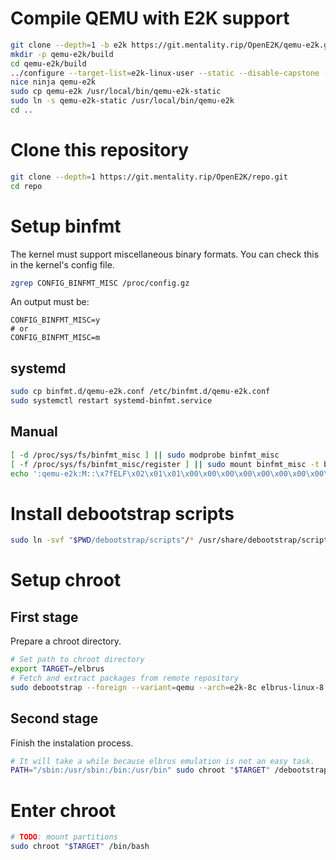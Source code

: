 # Compile QEMU with E2K support

```sh
git clone --depth=1 -b e2k https://git.mentality.rip/OpenE2K/qemu-e2k.git
mkdir -p qemu-e2k/build
cd qemu-e2k/build
../configure --target-list=e2k-linux-user --static --disable-capstone --disable-werror
nice ninja qemu-e2k
sudo cp qemu-e2k /usr/local/bin/qemu-e2k-static
sudo ln -s qemu-e2k-static /usr/local/bin/qemu-e2k
cd ..
```

# Clone this repository

```sh
git clone --depth=1 https://git.mentality.rip/OpenE2K/repo.git
cd repo
```

# Setup binfmt

The kernel must support miscellaneous binary formats. You can check this in the kernel's config file.

```sh
zgrep CONFIG_BINFMT_MISC /proc/config.gz
```

An output must be:

```
CONFIG_BINFMT_MISC=y
# or
CONFIG_BINFMT_MISC=m
```

## systemd

```sh
sudo cp binfmt.d/qemu-e2k.conf /etc/binfmt.d/qemu-e2k.conf
sudo systemctl restart systemd-binfmt.service
```

## Manual

```sh
[ -d /proc/sys/fs/binfmt_misc ] || sudo modprobe binfmt_misc
[ -f /proc/sys/fs/binfmt_misc/register ] || sudo mount binfmt_misc -t binfmt_misc /proc/sys/fs/binfmt_misc
echo ':qemu-e2k:M::\x7fELF\x02\x01\x01\x00\x00\x00\x00\x00\x00\x00\x00\x00\x02\x00\xaf\x00:\xff\xff\xff\xff\xff\xff\xff\x00\xff\xff\xff\xff\xff\xff\xff\xff\xfe\xff\xff\xff:/usr/local/bin/qemu-e2k:OC' | sudo tee /proc/sys/fs/binfmt_misc/register
```

# Install debootstrap scripts

```sh
sudo ln -svf "$PWD/debootstrap/scripts"/* /usr/share/debootstrap/scripts
```

# Setup chroot

## First stage

Prepare a chroot directory.

```sh
# Set path to chroot directory
export TARGET=/elbrus
# Fetch and extract packages from remote repository
sudo debootstrap --foreign --variant=qemu --arch=e2k-8c elbrus-linux-8.2 "$TARGET"
```

## Second stage

Finish the instalation process.

```sh
# It will take a while because elbrus emulation is not an easy task.
PATH="/sbin:/usr/sbin:/bin:/usr/bin" sudo chroot "$TARGET" /debootstrap/debootstrap --second-stage
```

# Enter chroot

```sh
# TODO: mount partitions
sudo chroot "$TARGET" /bin/bash
```
